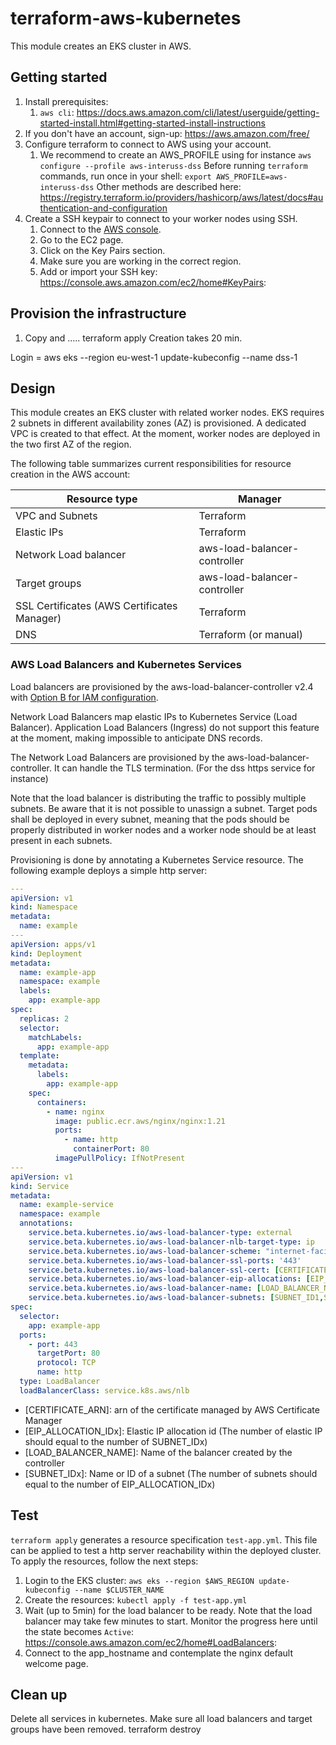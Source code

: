 # terraform-aws-kubernetes

This module creates an EKS cluster in AWS. 

## Getting started

1. Install prerequisites:
   1. `aws cli`: https://docs.aws.amazon.com/cli/latest/userguide/getting-started-install.html#getting-started-install-instructions
2. If you don't have an account, sign-up: https://aws.amazon.com/free/
3. Configure terraform to connect to AWS using your account. 
   1. We recommend to create an AWS_PROFILE using for instance `aws configure --profile aws-interuss-dss`
   Before running `terraform` commands, run once in your shell: `export AWS_PROFILE=aws-interuss-dss`
   Other methods are described here: https://registry.terraform.io/providers/hashicorp/aws/latest/docs#authentication-and-configuration
4. Create a SSH keypair to connect to your worker nodes using SSH. 
   1. Connect to the [AWS console](https://console.aws.amazon.com).
   2. Go to the EC2 page.
   3. Click on the Key Pairs section.
   4. Make sure you are working in the correct region. 
   5. Add or import your SSH key: https://console.aws.amazon.com/ec2/home#KeyPairs: 

## Provision the infrastructure

1. Copy and .....
terraform apply 
Creation takes 20 min.

Login = aws eks --region eu-west-1 update-kubeconfig --name dss-1


## Design

This module creates an EKS cluster with related worker nodes. 
EKS requires 2 subnets in different availability zones (AZ) is provisioned. 
A dedicated VPC is created to that effect.
At the moment, worker nodes are deployed in the two first AZ of the region.

The following table summarizes current responsibilities for resource creation in the AWS account:

| Resource type                               | Manager                      |
|---------------------------------------------|------------------------------|
| VPC and Subnets                             | Terraform                    |
| Elastic IPs                                 | Terraform                    |
| Network Load balancer                       | aws-load-balancer-controller |
| Target groups                               | aws-load-balancer-controller |
| SSL Certificates (AWS Certificates Manager) | Terraform                    |
| DNS                                         | Terraform (or manual)        |


### AWS Load Balancers and Kubernetes Services

Load balancers are provisioned by the aws-load-balancer-controller v2.4 with [Option B for IAM configuration](https://kubernetes-sigs.github.io/aws-load-balancer-controller/v2.4/deploy/installation/#option-b-attach-iam-policies-to-nodes).

Network Load Balancers map elastic IPs to Kubernetes Service (Load Balancer). 
Application Load Balancers (Ingress) do not support this feature at the moment, making impossible to anticipate DNS records.

The Network Load Balancers are provisioned by the aws-load-balancer-controller.
It can handle the TLS termination. (For the dss https service for instance)

Note that the load balancer is distributing the traffic to possibly multiple subnets. 
Be aware that it is not possible to unassign a subnet. Target pods shall be deployed in
every subnet, meaning that the pods should be properly distributed in worker nodes and 
a worker node should be at least present in each subnets.

Provisioning is done by annotating a Kubernetes Service resource. The following example deploys a simple http server:
```yaml
---
apiVersion: v1
kind: Namespace
metadata:
  name: example
---
apiVersion: apps/v1
kind: Deployment
metadata:
  name: example-app
  namespace: example
  labels:
    app: example-app
spec:
  replicas: 2
  selector:
    matchLabels:
      app: example-app
  template:
    metadata:
      labels:
        app: example-app
    spec:
      containers:
        - name: nginx
          image: public.ecr.aws/nginx/nginx:1.21
          ports:
            - name: http
              containerPort: 80
          imagePullPolicy: IfNotPresent
---
apiVersion: v1
kind: Service
metadata:
  name: example-service
  namespace: example
  annotations:
    service.beta.kubernetes.io/aws-load-balancer-type: external
    service.beta.kubernetes.io/aws-load-balancer-nlb-target-type: ip
    service.beta.kubernetes.io/aws-load-balancer-scheme: "internet-facing"
    service.beta.kubernetes.io/aws-load-balancer-ssl-ports: '443'
    service.beta.kubernetes.io/aws-load-balancer-ssl-cert: [CERTIFICATE_ARN]
    service.beta.kubernetes.io/aws-load-balancer-eip-allocations: [EIP_ALLOCATION_ID1,EIP_ALLOCATION_ID2,...]
    service.beta.kubernetes.io/aws-load-balancer-name: [LOAD_BALANCER_NAME]
    service.beta.kubernetes.io/aws-load-balancer-subnets: [SUBNET_ID1,SUBNET_ID2,...]
spec:
  selector:
    app: example-app
  ports:
    - port: 443
      targetPort: 80
      protocol: TCP
      name: http
  type: LoadBalancer
  loadBalancerClass: service.k8s.aws/nlb
```

- [CERTIFICATE_ARN]: arn of the certificate managed by AWS Certificate Manager
- [EIP_ALLOCATION_IDx]: Elastic IP allocation id (The number of elastic IP should equal to the number of SUBNET_IDx)
- [LOAD_BALANCER_NAME]: Name of the balancer created by the controller
- [SUBNET_IDx]: Name or ID of a subnet (The number of subnets should equal to the number of EIP_ALLOCATION_IDx)

## Test
`terraform apply` generates a resource specification `test-app.yml`. This file can be applied to test a http server
reachability within the deployed cluster. To apply the resources, follow the next steps:

1. Login to the EKS cluster: `aws eks --region $AWS_REGION update-kubeconfig --name $CLUSTER_NAME`
2. Create the resources: `kubectl apply -f test-app.yml`
3. Wait (up to 5min) for the load balancer to be ready. Note that the load balancer may take few minutes to start. 
Monitor the progress here until the state becomes `Active`: https://console.aws.amazon.com/ec2/home#LoadBalancers:
4. Connect to the app_hostname and contemplate the nginx default welcome page.

## Clean up

Delete all services in kubernetes.
Make sure all load balancers and target groups have been removed.
terraform destroy

